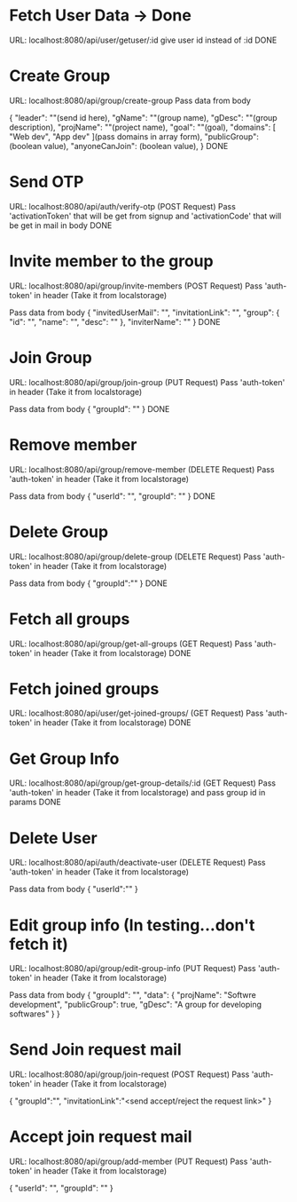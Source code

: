 # Fetch User Data -> Done

URL: localhost:8080/api/user/getuser/:id
give user id instead of :id 
DONE

# Create Group

URL: localhost:8080/api/group/create-group
Pass data from body

{
  "leader": ""(send id here),
  "gName": ""(group name),
  "gDesc": ""(group description),
  "projName": ""(project name),
  "goal": ""(goal),
  "domains": [
    "Web dev",
    "App dev"
  ](pass domains in array form),
  "publicGroup": (boolean value),
  "anyoneCanJoin": (boolean value),
}
DONE

# Send OTP

URL: localhost:8080/api/auth/verify-otp (POST Request)
Pass 'activationToken' that will be get from signup and 'activationCode' that will be get in mail in body
DONE

# Invite member to the group

URL: localhost:8080/api/group/invite-members (POST Request)
Pass 'auth-token' in header (Take it from localstorage)

Pass data from body
{
  "invitedUserMail": "<give mail id of the invited user>",
  "invitationLink": "<give invitation link>",
  "group": {
    "id": "<send group id>",
    "name": "<enter group name>",
    "desc": "<enter group description>"
  },
  "inviterName": "<enter group leader name>"
}
DONE

# Join Group

URL: localhost:8080/api/group/join-group (PUT Request)
Pass 'auth-token' in header (Take it from localstorage)

Pass data from body
{
  "groupId": "<pass group id>"
}
DONE

# Remove member

URL: localhost:8080/api/group/remove-member (DELETE Request)
Pass 'auth-token' in header (Take it from localstorage)

Pass data from body
{
  "userId": "<pass userId of the user who is being removed>",
  "groupId": "<pass group id>"
}
DONE


# Delete Group

URL: localhost:8080/api/group/delete-group (DELETE Request)
Pass 'auth-token' in header (Take it from localstorage)

Pass data from body
{
  "groupId":"<pass group id>"
}
DONE

# Fetch all groups

URL: localhost:8080/api/group/get-all-groups (GET Request)
Pass 'auth-token' in header (Take it from localstorage)
DONE

# Fetch joined groups

URL: localhost:8080/api/user/get-joined-groups/<pass user id here> (GET Request)
Pass 'auth-token' in header (Take it from localstorage)
DONE

# Get Group Info

URL: localhost:8080/api/group/get-group-details/:id (GET Request)
Pass 'auth-token' in header (Take it from localstorage) and pass group id in params
DONE

# Delete User

URL: localhost:8080/api/auth/deactivate-user (DELETE Request)
Pass 'auth-token' in header (Take it from localstorage)

Pass data from body
{
  "userId":"<pass user id>"
}


# Edit group info (In testing...don't fetch it)

URL: localhost:8080/api/group/edit-group-info (PUT Request)
Pass 'auth-token' in header (Take it from localstorage)

Pass data from body
{
  "groupId": "<pass group id>",
  "data": {
    "projName": "Softwre development",
    "publicGroup": true,
    "gDesc": "A group for developing softwares"
  }
}

# Send Join request mail

URL: localhost:8080/api/group/join-request (POST Request)
Pass 'auth-token' in header (Take it from localstorage)

{
  "groupId":"<pass group id>",
  "invitationLink":"<send accept/reject the request link>"
}

# Accept join request mail

URL: localhost:8080/api/group/add-member (PUT Request)
Pass 'auth-token' in header (Take it from localstorage)

{
  "userId": "<pass the userId who will join>",
  "groupId": "<pass group id>"
}